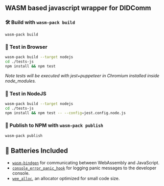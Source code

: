 ## WASM based javascript wrapper for DIDComm

### 🛠️ Build with `wasm-pack build`

```
wasm-pack build
```

### 🔬 Test in Browser

```bash
wasm-pack build --target nodejs
cd ./tests-js
npm install && npm test
```

*Note tests will be executed with jest+puppeteer in Chromium installed inside node_modules.*

### 🔬 Test in NodeJS

```bash
wasm-pack build --target nodejs
cd ./tests-js
npm install && npm test -- --config=jest.config.node.js
```

### 🎁 Publish to NPM with `wasm-pack publish`

```
wasm-pack publish
```

## 🔋 Batteries Included

* [`wasm-bindgen`](https://github.com/rustwasm/wasm-bindgen) for communicating
  between WebAssembly and JavaScript.
* [`console_error_panic_hook`](https://github.com/rustwasm/console_error_panic_hook)
  for logging panic messages to the developer console.
* [`wee_alloc`](https://github.com/rustwasm/wee_alloc), an allocator optimized
  for small code size.
